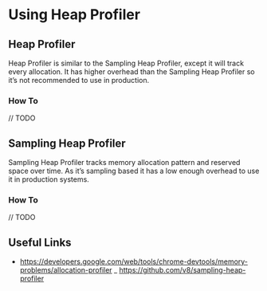 # Using Heap Profiler

## Heap Profiler

Heap Profiler is similar to the Sampling Heap Profiler, except it will track every allocation. It has
higher overhead than the Sampling Heap Profiler so it’s not recommended to use in production.

### How To

// TODO

## Sampling Heap Profiler

Sampling Heap Profiler tracks memory allocation pattern and reserved space over time. As it’s
sampling based it has a low enough overhead to use it in production systems.

### How To

// TODO

## Useful Links

- https://developers.google.com/web/tools/chrome-devtools/memory-problems/allocation-profiler
_ https://github.com/v8/sampling-heap-profiler